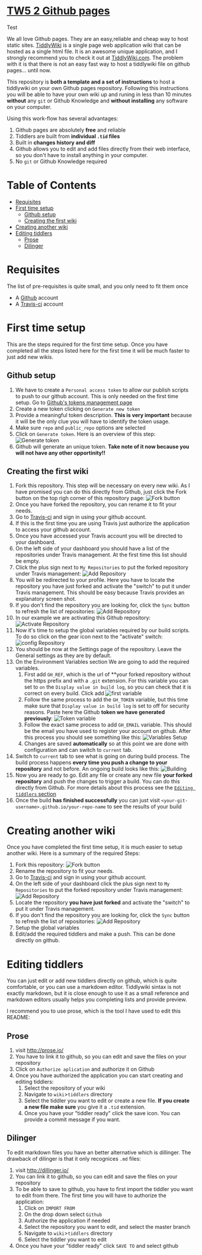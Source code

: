 # [TW5 2 Github pages](https://github.com/danielo515/TW5-auto-publish2gh-pages)

Test

We all love Github pages. They are an easy,reliable and cheap way to host static sites. [TiddlyWiki](tiddlywiki.com) is a single page web application wiki that can be hosted as a single html file. It is an awesome unique application, and I strongly recommend you to check it out at [TiddlyWiki.com](tiddlywiki.com). The problem with it is that there is not an easy fast way to host a tiddlywiki file on github pages... until now. 

This repository is **both a template and a set of instructions** to host a tiddlywiki on your own Github pages repository. Following this instructions you will be able to have your own wiki up and runing in less than 10 minutes **without** any `git` or Github Knowledge and **without installing** any software on your computer.

Using this work-flow has several advantages:
1. Github pages are absolutely **free** and reliable
2. Tiddlers are built from **individual `.tid` files**
3. Built in **changes history and diff**
4. Github allows you to edit and add files directly from their web interface, so you don't have to install anything in your computer.
3. No `git` or Github Knowledge required


<!-- START doctoc generated TOC please keep comment here to allow auto update -->
<!-- DON'T EDIT THIS SECTION, INSTEAD RE-RUN doctoc TO UPDATE -->
# Table of Contents

- [Requisites](#requisites)
- [First time setup](#first-time-setup)
  - [Github setup](#github-setup)
  - [Creating the first wiki](#creating-the-first-wiki)
- [Creating another wiki](#creating-another-wiki)
- [Editing tiddlers](#editing-tiddlers)
  - [Prose](#prose)
  - [Dilinger](#dilinger)

<!-- END doctoc generated TOC please keep comment here to allow auto update -->

# Requisites
The list of pre-requisites is quite small, and you only need to fit them once
* A [Github](https://github.com) account
* A [Travis-ci](https://travis-ci.org/ "go to travis site") account

# First time setup
This are the steps required for the first time setup. Once you have completed all the steps listed here for the first time it will be much faster to just add new wikis.
## Github setup
1. We have to create a `Personal access token` to allow our publish scripts to push to our github account. This is only needed on the first time setup. Go to [Github's tokens management page](https://github.com/settings/tokens)
2. Create a new token clicking on `Generate new token`
3. Provide a meaningful token description. **This is very important** because it will be the only clue you will have to identify the token usage.
4. Make sure `repo` and `public_repo` options are selected
5. Click on `Generate token`. Here is an overview of this step:
![Generate token](/../screenshots/github-token.png?raw=true)
6. Github will generate an unique token. **Take note of it now because you will not have any other opportinity!!**

## Creating the first wiki
1. Fork this repository. This step will be necessary on every new wiki. As I have promised  you can do this directly from Github, just click the Fork button on the top righ corner of this repository page:
![Fork button](/../screenshots/fork.png?raw=true "Fork button")
2. Once you have forked the repository, you can rename it to fit your needs.
2.  Go to [Travis-ci](https://travis-ci.org/ "go to travis site") and sign in using your github account.
3. If this is the first time you are using Travis just authorize the application to access your github account.
2. Once you have accessed your Travis account you will be directed to your dashboard.
3. On the left side of your dashboard you should have a list of the repositories under Travis management. At the first time this list should be empty.
4. Click the plus sign next to `My Repositories` to put the forked repository under Travis management:
![Add Repository](/../screenshots/Travis-CI_addRepo.png?raw=true "Add repo")
5. You will be redirected to your profile. Here you have to locate the repository you have just forked and activate the "switch" to put it under Travis management. This should be easy because Travis provides an explanatory screen shot.
6. If you don't find the repository you are looking for, click the `Sync` button to refresh the list of repositories:
![Add Repository](/../screenshots/Travis-CI_sync.png?raw=true "Add repo")
7. In our example we are activating this Github repository:
![Activate Repository](/../screenshots/Travis-CI_activate.png?raw=true)
8. Now it's time to setup the global variables required by our build scripts. To do so click on the gear icon next to the "activate" switch:
![config Repository](/../screenshots/Travis-CI_config.png?raw=true)
11. You should be now at the Settings page of the repository. Leave the General settings as they are by default.
12. On the Environment Variables section We are going to add the required variables.
    1. First add `GH_REF`, which is the url of **your forked repository without the https prefix and with a `.git` extension. For this variable you can set to `on` the `Display value in build log`, so you can check that it is correct on every build. Click add
    ![first variable](/../screenshots/Travis-CI_GH_REF.png?raw=true)
    2. Follow the same process to add the `GH_TOKEN` variable, but this time make sure that `Display value in build log` is set to off for security reasons. Paste here the Github **token we have generated previously**:
    ![Token variable](/../screenshots/Travis-CI_GH_TOKEN.png?raw=true)
    3. Follow the exact same process to add `GH_EMAIL` variable. This should be the email you have used to register your account on github. After this process you should see something like this:
    ![Variables Setup](/../screenshots/Travis-CI_Variables.png?raw=true)
    4. Changes are saved **automatically** so at this point we are done with configuration and can switch to `current` tab.
13. Switch to `current` tab to see what is going on during build process. The build process happens **every time you push a change to your repository** and not before. An ongoing build looks like this:
![Building](/../screenshots/Travis-CI_Building.png?raw=true)
14. Now you are ready to go. Edit any file or create any new file **your forked repository** and push the changes to trigger a build. You can do this directly from Github. For more details about this process see the [`Editing tiddlers` section](#editing-tiddlers)
15. Once the build **has finished successfully** you can just visit `<your-git-username>.github.io/your-repo-name` to see the results of your build

# Creating another wiki
Once you have completed the first time setup, it is much easier to setup another wiki. Here is a summary of the required Steps:
1. Fork this repository: 
![Fork button](/../screenshots/fork.png?raw=true "Fork button")
2. Rename the repository to fit your needs.
3.  Go to [Travis-ci](https://travis-ci.org/ "go to travis site") and sign in using your github account.
4. On the left side of your dashboard click the plus sign next to `My Repositories` to put the forked repository under Travis management:
![Add Repository](/../screenshots/Travis-CI_addRepo.png?raw=true "Add repo")
5. Locate the repository **you have just forked** and activate the "switch" to put it under Travis management.
6. If you don't find the repository you are looking for, click the `Sync` button to refresh the list of repositories:
![Add Repository](/../screenshots/Travis-CI_sync.png?raw=true "Add repo")
7. Setup the global variables
8. Edit/add the required tiddlers and make a push. This can be done directly on github.

# Editing tiddlers
You can just edit or add new tiddlers directly on github, which is quite comfortable, or you can use a markdown editor. Tiddlywiki sintax is not exactly markdown, but it is close enough to use it as a small reference and markdown editors usually helps you completing lists and provide preview.

I recommend you to use prose, which is the tool I have used to edit this README:

## Prose
1. visit http://prose.io/
2. You have to link it to github, so you can edit and save the files on your repository
3. Click on `Authorize aplication` and authorize it on Github
4. Once you have authorized the application you can start creating and editing tiddlers:
   1. Select the repository of your wiki
   2. Navigate to `wiki`>`tiddlers` directory
   3. Select the tiddler you want to edit or create a new file. **If you create a new file make sure** you give it a `.tid` extension.
   4. Once you  have your "tiddler ready" click the save icon. You can provide a commit message if you want.


## Dilinger
To edit markdown files you have an better alternative which is dillinger. The drawback of dilinger is that it only recognices `.md` files:

1. visit http://dillinger.io/
2. You can link it to github, so you can edit and save the files on your repository
3. To be able to save to github, you have to first import the tiddler you want to edit from there. The first time you will have to authorize the application:
   1. Click on `IMPORT FROM` 
   2. On the drop down select `Github`
   3. Authorize the application if needed
   4. Select the repository you want to edit, and select the master branch
   5. Navigate to `wiki`>`tiddlers` directory
   6. Select the tiddler you want to edit
4. Once you  have your "tiddler ready" click `SAVE TO` and select github
